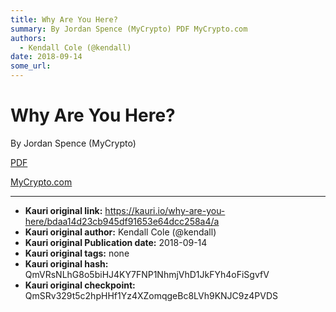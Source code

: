 ```yaml
---
title: Why Are You Here?
summary: By Jordan Spence (MyCrypto) PDF MyCrypto.com
authors:
  - Kendall Cole (@kendall)
date: 2018-09-14
some_url: 
---
```


# Why Are You Here?


By Jordan Spence (MyCrypto)

[PDF](https://github.com/ethberlin-hackathon/Talks-presentations/blob/master/resources/why-are-you-here/WhyAreYouHere.pdf)

[MyCrypto.com](https://mycrypto.com)


---

- **Kauri original link:** https://kauri.io/why-are-you-here/bdaa14d23cb945df91653e64dcc258a4/a
- **Kauri original author:** Kendall Cole (@kendall)
- **Kauri original Publication date:** 2018-09-14
- **Kauri original tags:** none
- **Kauri original hash:** QmVRsNLhG8o5biHJ4KY7FNP1NhmjVhD1JkFYh4oFiSgvfV
- **Kauri original checkpoint:** QmSRv329t5c2hpHHf1Yz4XZomqgeBc8LVh9KNJC9z4PVDS




